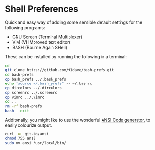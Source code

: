 Shell Preferences
=================

Quick and easy way of adding some sensible default settings for the following programs:
* GNU Screen (Terminal Multiplexer)
* VIM (VI IMproved text editor)
* BASH (Bourne Again SHell)

These can be installed by running the following in a terminal:

```bash
cd
git clone https://github.com/91dave/bash-prefs.git
cd bash-prefs
cp bash_prefs ../.bash_prefs
echo "source ~/.bash_prefs" >> ~/.bashrc
cp dircolors ../.dircolors
cp screenrc ../.screenrc
cp vimrc ../.vimrc
cd ..
rm -rf bash-prefs
bash ; exit
```

Additonally, you might like to use the wonderful [ANSI Code generator](https://github.com/fidian/ansi), to easily colourize output.
```bash
curl -OL git.io/ansi
chmod 755 ansi
sudo mv ansi /usr/local/bin/
```
